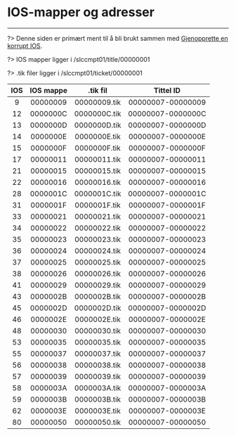 # IOS-mapper og adresser
---
?> Denne siden er primært ment til å bli brukt sammen med [Gjenopprette en korrupt IOS](recover-ios).

?> IOS mapper ligger i /slccmpt01/title/00000001

?> .tik filer ligger i /slccmpt01/ticket/00000001

| IOS | IOS mappe |   .tik fil   |        Tittel ID        |
|:---:|:---------:|:------------:|:-----------------------:|
|  9  | 00000009  | 00000009.tik | 00000007-&zwnj;00000009 |
| 12  | 0000000C  | 0000000C.tik | 00000007-&zwnj;0000000C |
| 13  | 0000000D  | 0000000D.tik | 00000007-&zwnj;0000000D |
| 14  | 0000000E  | 0000000E.tik | 00000007-&zwnj;0000000E |
| 15  | 0000000F  | 0000000F.tik | 00000007-&zwnj;0000000F |
| 17  | 00000011  | 00000011.tik | 00000007-&zwnj;00000011 |
| 21  | 00000015  | 00000015.tik | 00000007-&zwnj;00000015 |
| 22  | 00000016  | 00000016.tik | 00000007-&zwnj;00000016 |
| 28  | 0000001C  | 0000001C.tik | 00000007-&zwnj;0000001C |
| 31  | 0000001F  | 0000001F.tik | 00000007-&zwnj;0000001F |
| 33  | 00000021  | 00000021.tik | 00000007-&zwnj;00000021 |
| 34  | 00000022  | 00000022.tik | 00000007-&zwnj;00000022 |
| 35  | 00000023  | 00000023.tik | 00000007-&zwnj;00000023 |
| 36  | 00000024  | 00000024.tik | 00000007-&zwnj;00000024 |
| 37  | 00000025  | 00000025.tik | 00000007-&zwnj;00000025 |
| 38  | 00000026  | 00000026.tik | 00000007-&zwnj;00000026 |
| 41  | 00000029  | 00000029.tik | 00000007-&zwnj;00000029 |
| 43  | 0000002B  | 0000002B.tik | 00000007-&zwnj;0000002B |
| 45  | 0000002D  | 0000002D.tik | 00000007-&zwnj;0000002D |
| 46  | 0000002E  | 0000002E.tik | 00000007-&zwnj;0000002E |
| 48  | 00000030  | 00000030.tik | 00000007-&zwnj;00000030 |
| 53  | 00000035  | 00000035.tik | 00000007-&zwnj;00000035 |
| 55  | 00000037  | 00000037.tik | 00000007-&zwnj;00000037 |
| 56  | 00000038  | 00000038.tik | 00000007-&zwnj;00000038 |
| 57  | 00000039  | 00000039.tik | 00000007-&zwnj;00000039 |
| 58  | 0000003A  | 0000003A.tik | 00000007-&zwnj;0000003A |
| 59  | 0000003B  | 0000003B.tik | 00000007-&zwnj;0000003B |
| 62  | 0000003E  | 0000003E.tik | 00000007-&zwnj;0000003E |
| 80  | 00000050  | 00000050.tik | 00000007-&zwnj;00000050 |